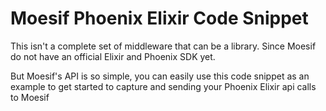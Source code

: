 # Moesif Phoenix Elixir Code Snippet

This isn't a complete set of middleware that can be a library. Since Moesif do not have an official Elixir and Phoenix SDK yet.

But Moesif's API is so simple, you can easily use this code snippet as an example to get started to capture and sending your Phoenix Elixir api calls to Moesif

